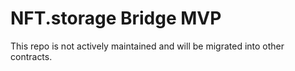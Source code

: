 # NFT.storage Bridge MVP

This repo is not actively maintained and will be migrated into other contracts.